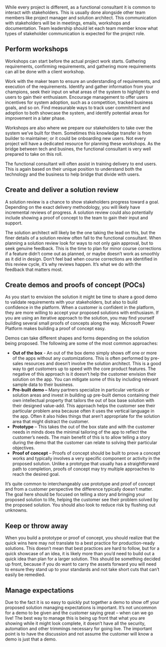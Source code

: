 While every project is different, as a functional consultant it is common to interact with stakeholders. This is usually done alongside other team members like project manager and solution architect. This communication with stakeholders will be in meetings, emails, workshops and documentation. Team leadership should let each team member know what types of stakeholder communication is expected for the project role.

## Perform workshops

Workshops can start before the actual project work starts. Gathering requirements, confirming requirements, and gathering more requirements can all be done with a client workshop.

Work with the maker team to ensure an understanding of requirements, and execution of the requirements. Identify and gather information from your champions, seek their input on what areas of the system to highlight to end users to gain their enthusiasm. Encourage management to offer users incentives for system adoption, such as a competition, tracked business goals, and so on. Find measurable ways to track user commitment and adoption to both showcase the system, and identify potential areas for improvement in a later phase.

Workshops are also where we prepare our stakeholders to take over the system we’ve built for them. Sometimes this knowledge transfer is from builder to maintainer; or it could be onboarding new users. Not every project will have a dedicated resource for planning these workshops. As the bridge between tech and busines, the functional consultant is very well prepared to take on this roll.

The functional consultant will often assist in training delivery to end users. This is again based on their unique position to understand both the technology and the business to help bridge that divide with users.

## Create and deliver a solution review

A solution review is a chance to show stakeholders progress toward a goal. Depending on the exact delivery methodology, you will likely have incremental reviews of progress. A solution review could also potentially include showing a proof of concept to the team to gain their input and support.

The solution architect will likely be the one taking the lead on this, but the finer details of a solution review often fall to the functional consultant. When planning a solution review look for ways to not only gain approval, but to seek genuine feedback. This is the time to plan for minor course corrections if a feature didn’t come out as planned, or maybe doesn’t work as smoothly as it did in design. Don’t feel bad when course corrections are identified in this review cycle, it’s why reviews happen. It’s what we do with the feedback that matters most.

## Create demos and proofs of concept (POCs)

As you start to envision the solution it might be time to share a good demo to validate requirements with your stakeholders, but also to build confidence in the platform. When a customer is confident in the platform, they are more willing to accept your proposed solutions with enthusiasm. If you are using an iterative approach to the solution, you may find yourself building several small proofs of concepts along the way. Microsoft Power Platform makes building a proof of concept easy.

Demos can take different shapes and forms depending on the solution being proposed. The following are some of the most common approaches:

 -  **Out of the box** \- An out of the box demo simply shows off one or more of the apps without any customizations. This is often performed by pre-sales resources and doesn’t involve the solution architect. This is a good way to get customers up to speed with the core product features. The negative of this approach is it doesn’t help the customer envision their solution on the app. You can mitigate some of this by including relevant sample data to their business.
 -  **Pre-built demo –** Many partners specialize in particular verticals or solution areas and invest in building up pre-built demos containing their own intellectual property that tailors the out of box base solution with their designed value-add. This approach helps the customer see their particular problem area because often it uses the vertical language in the app. Often it also hides things that aren’t appropriate for the solution area that might distract the customer.
 -  **Prototype** – This takes the out of the box state and with the customer needs in minds does the minimal tailoring of the app to reflect the customer’s needs. The main benefit of this is to allow telling a story during the demo that the customer can relate to solving their particular objectives.
 -  **Proof of concept** – Proofs of concept should be built to prove a concept works and typically involves a very specific component or activity in the proposed solution. Unlike a prototype that usually has a straightforward path to completion, proofs of concept may try multiple approaches to reach the desired goal.

It’s quite common to interchangeably use prototype and proof of concept and from a customer perspective the difference typically doesn’t matter. The goal here should be focused on telling a story and bringing your proposed solution to life, helping the customer see their problem solved by the proposed solution. You should also look to reduce risk by flushing out unknowns.

## Keep or throw away

When you build a prototype or proof of concept, you should realize that the quick wins here may not translate to a best practice for production-ready solutions. This doesn’t mean that best practices are hard to follow, but for a quick showcase of an idea, it is likely more than you’d need to build out a quick idea than plan for a larger solution. This should be something decided up front, because if you do want to carry the assets forward you will need to ensure they stand up to your standards and not take short cuts that can’t easily be remedied.

## Manage expectations

Due to the fact it is so easy to quickly put together a demo to show off your proposed solution managing expectations is important. It’s not uncommon for a demo to be given and the customer saying great – when can we go live! The best way to manage this is being up front that what you are showing while it might look complete, it doesn’t have all the security, automation and other trimmings necessary for going live. The important point is to have the discussion and not assume the customer will know a demo is just that a demo.
